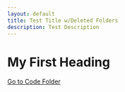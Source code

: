 ```yaml
---
layout: default
title: Test Title w/Deleted Folders
description: Test Description
---
```


# My First Heading

[Go to Code Folder](/code/index.md)
